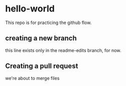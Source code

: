 # hello-world
This repo is for practicing the github flow.

## creating a new branch
this line exists only in the readme-edits branch, for now.

## Creating a pull request
we're about to merge files

